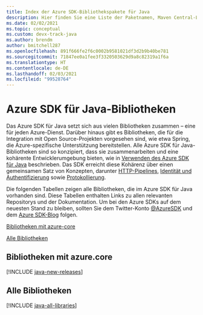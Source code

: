 ```yaml
---
title: Index der Azure SDK-Bibliothekspakete für Java
description: Hier finden Sie eine Liste der Paketnamen, Maven Central-Links sowie Links zu Dokumentationen und Quellcode für alle Bibliotheken im Azure SDK für Java.
ms.date: 02/02/2021
ms.topic: conceptual
ms.custom: devx-track-java
ms.author: brendm
author: bmitchell287
ms.openlocfilehash: 891f666fe2f6c0002b9581021df3d2b9b40be781
ms.sourcegitcommit: 71847ee0a1fee3f3320503629d9a8c82319a1f6a
ms.translationtype: HT
ms.contentlocale: de-DE
ms.lasthandoff: 02/03/2021
ms.locfileid: "99528764"
---
```

# <a name="azure-sdk-for-java-libraries"></a>Azure SDK für Java-Bibliotheken

Das Azure SDK für Java setzt sich aus vielen Bibliotheken zusammen – eine für jeden Azure-Dienst. Darüber hinaus gibt es Bibliotheken, die für die Integration mit Open Source-Projekten vorgesehen sind, wie etwa Spring, die Azure-spezifische Unterstützung bereitstellen. Alle Azure SDK für Java-Bibliotheken sind so konzipiert, dass sie zusammenarbeiten und eine kohärente Entwicklerumgebung bieten, wie in [Verwenden des Azure SDK für Java](overview.md) beschrieben. Das SDK erreicht diese Kohärenz über einen gemeinsamen Satz von Konzepten, darunter [HTTP-Pipelines](http-client-pipeline.md), [Identität und Authentifizierung](identity.md) sowie [Protokollierung](logging-overview.md).

Die folgenden Tabellen zeigen alle Bibliotheken, die im Azure SDK für Java vorhanden sind. Diese Tabellen enthalten Links zu allen relevanten Repositorys und der Dokumentation. Um bei den Azure SDKs auf dem neuesten Stand zu bleiben, sollten Sie dem Twitter-Konto [@AzureSDK](https://twitter.com/azuresdk) und dem [Azure SDK-Blog](https://devblogs.microsoft.com/azure-sdk/) folgen.

[Bibliotheken mit azure-core](#libraries-using-azure-core)

[Alle Bibliotheken](#all-libraries)

## <a name="libraries-using-azure-core"></a>Bibliotheken mit azure.core

[!INCLUDE [java-new-releases](../../includes/java-new.md)]

## <a name="all-libraries"></a>Alle Bibliotheken

[!INCLUDE [java-all-libraries](../../includes/java-all.md)]
